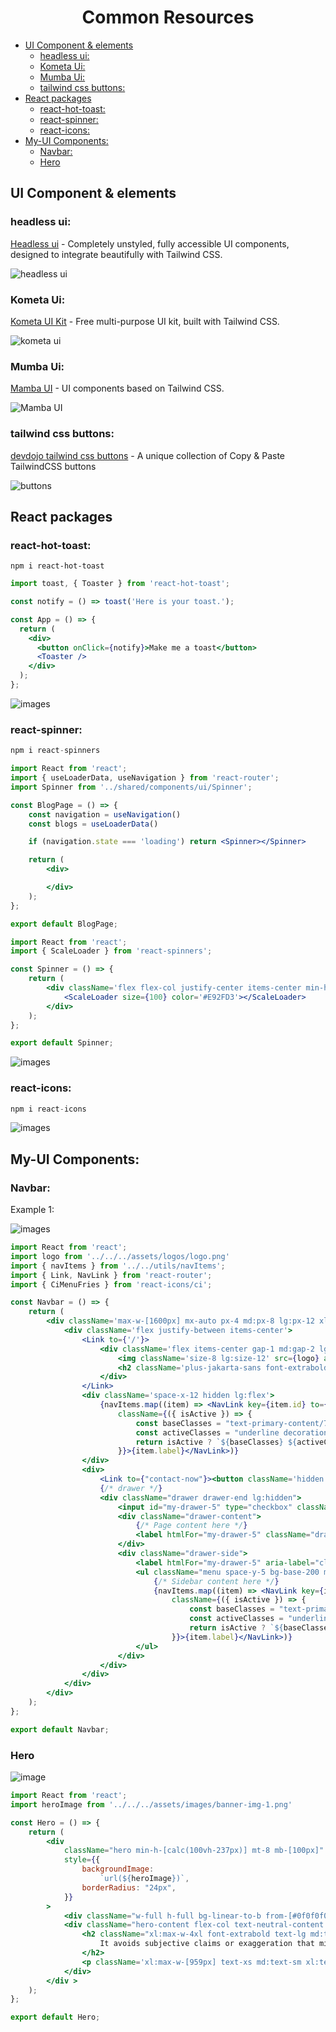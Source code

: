 <h1 align="center">Common Resources</h1>

- [UI Component \& elements](#ui-component--elements)
  - [headless ui:](#headless-ui)
  - [Kometa Ui:](#kometa-ui)
  - [Mumba Ui:](#mumba-ui)
  - [tailwind css buttons:](#tailwind-css-buttons)
- [React packages](#react-packages)
  - [react-hot-toast:](#react-hot-toast)
  - [react-spinner:](#react-spinner)
  - [react-icons:](#react-icons)
- [My-UI Components:](#my-ui-components)
  - [Navbar:](#navbar)
  - [Hero](#hero)

## UI Component & elements

### headless ui:
[Headless ui](https://headlessui.com/) - Completely unstyled, fully accessible UI components, designed to integrate beautifully with Tailwind CSS.

![headless ui](./assets/images/headless-ui.png)

### Kometa Ui:
[Kometa UI Kit](https://kitwind.io/products/kometa/components) - Free multi-purpose UI kit, built with Tailwind CSS.

![kometa ui](./assets/images/kometa-ui.png)

### Mumba Ui:
[Mamba UI](https://mambaui.com/components) - UI components based on Tailwind CSS.

![Mamba UI](./assets/images/mumba-ui.png)

### tailwind css buttons:

[devdojo tailwind css buttons](https://devdojo.com/tailwindcss/buttons#) - A unique collection of Copy & Paste TailwindCSS buttons 

![buttons](./assets/images/tailwind-css-buttons.png)


## React packages 

### react-hot-toast:

```
npm i react-hot-toast
```

```jsx
import toast, { Toaster } from 'react-hot-toast';

const notify = () => toast('Here is your toast.');

const App = () => {
  return (
    <div>
      <button onClick={notify}>Make me a toast</button>
      <Toaster />
    </div>
  );
};
```

![images](./assets/images/react-hot-toast.png)


### react-spinner:

```jsx
npm i react-spinners
```


```jsx
import React from 'react';
import { useLoaderData, useNavigation } from 'react-router';
import Spinner from '../shared/components/ui/Spinner';

const BlogPage = () => {
    const navigation = useNavigation()
    const blogs = useLoaderData()

    if (navigation.state === 'loading') return <Spinner></Spinner>

    return (
        <div>

        </div>
    );
};

export default BlogPage;
```


```jsx
import React from 'react';
import { ScaleLoader } from 'react-spinners';

const Spinner = () => {
    return (
        <div className='flex flex-col justify-center items-center min-h-[calc(100vh-120px)]'>
            <ScaleLoader size={100} color='#E92FD3'></ScaleLoader>
        </div>
    );
};

export default Spinner;
```

![images](./assets/images/react-spinner.png)


### react-icons:

```jsx
npm i react-icons
```

![images](./assets/images/react-icons.png)

## My-UI Components:

### Navbar:

Example 1: 

![images](/assets/images/navbar-1.png)

```jsx
import React from 'react';
import logo from '../../../assets/logos/logo.png'
import { navItems } from '../../utils/navItems';
import { Link, NavLink } from 'react-router';
import { CiMenuFries } from 'react-icons/ci';

const Navbar = () => {
    return (
        <div className='max-w-[1600px] mx-auto px-4 md:px-8 lg:px-12 xl:px-[160px] py-7 border-b border-primary-content/5'>
            <div className='flex justify-between items-center'>
                <Link to={'/'}>
                    <div className='flex items-center gap-1 md:gap-2 lg:gap-4'>
                        <img className='size-8 lg:size-12' src={logo} alt="" />
                        <h2 className='plus-jakarta-sans font-extrabold text-2xl lg:text-[32px] text-primary-content/80'>Law.BD</h2>
                    </div>
                </Link>
                <div className='space-x-12 hidden lg:flex'>
                    {navItems.map((item) => <NavLink key={item.id} to={item.to}
                        className={({ isActive }) => {
                            const baseClasses = "text-primary-content/70 font-medium text-lg";
                            const activeClasses = "underline decoration-primary ";
                            return isActive ? `${baseClasses} ${activeClasses}` : baseClasses;
                        }}>{item.label}</NavLink>)}
                </div>
                <div>
                    <Link to={"contact-now"}><button className='hidden lg:flex btn btn-lg btn-primary rounded-[30px] text-white font-bold text-xl '>Contact Now</button></Link>
                    {/* drawer */}
                    <div className="drawer drawer-end lg:hidden">
                        <input id="my-drawer-5" type="checkbox" className="drawer-toggle" />
                        <div className="drawer-content">
                            {/* Page content here */}
                            <label htmlFor="my-drawer-5" className="drawer-button btn btn-sm"><CiMenuFries size={18} /></label>
                        </div>
                        <div className="drawer-side">
                            <label htmlFor="my-drawer-5" aria-label="close sidebar" className="drawer-overlay"></label>
                            <ul className="menu space-y-5 bg-base-200 min-h-full w-52 p-4">
                                {/* Sidebar content here */}
                                {navItems.map((item) => <NavLink key={item.id} to={item.to}
                                    className={({ isActive }) => {
                                        const baseClasses = "text-primary-content/70 font-medium text-lg";
                                        const activeClasses = "underline decoration-primary";
                                        return isActive ? `${baseClasses} ${activeClasses}` : baseClasses;
                                    }}>{item.label}</NavLink>)}
                            </ul>
                        </div>
                    </div>
                </div>
            </div>
        </div>
    );
};

export default Navbar;
```
### Hero

![image](/assets/images/hero-1.png)

```jsx
import React from 'react';
import heroImage from '../../../assets/images/banner-img-1.png'

const Hero = () => {
    return (
        <div
            className="hero min-h-[calc(100vh-237px)] mt-8 mb-[100px]"
            style={{
                backgroundImage:
                    `url(${heroImage})`,
                borderRadius: "24px",
            }}
        >
            <div className="w-full h-full bg-linear-to-b from-[#0f0f0f00] to-[#0f0f0f] opacity-80 rounded-[24px]"></div>
            <div className="hero-content flex-col text-neutral-content text-center">
                <h2 className="xl:max-w-4xl font-extrabold text-lg md:text-3xl lg:text-4xl xl:text-5xl xl:leading-14">
                    It avoids subjective claims or exaggeration that might raise red flags legally
                </h2>
                <p className='xl:max-w-[959px] text-xs md:text-sm xl:text-base font-medium'>Our platform connects you with verified, experienced doctors across various specialties — all at your convenience. Whether it's a routine checkup or urgent consultation, book appointments in minutes and receive quality care you can trust.</p>
            </div>
        </div >
    );
};

export default Hero;
```